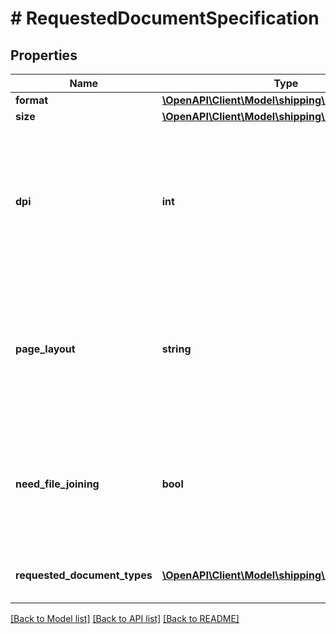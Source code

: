 # # RequestedDocumentSpecification

## Properties

Name | Type | Description | Notes
------------ | ------------- | ------------- | -------------
**format** | [**\OpenAPI\Client\Model\shipping\DocumentFormat**](DocumentFormat.md) |  |
**size** | [**\OpenAPI\Client\Model\shipping\DocumentSize**](DocumentSize.md) |  |
**dpi** | **int** | The dots per inch (DPI) value used in printing. This value represents a measure of the resolution of the document. | [optional]
**page_layout** | **string** | Indicates the position of the label on the paper. Should be the same value as returned in getRates response. | [optional]
**need_file_joining** | **bool** | When true, files should be stitched together. Otherwise, files should be returned separately. Defaults to false. |
**requested_document_types** | [**\OpenAPI\Client\Model\shipping\DocumentType[]**](DocumentType.md) | A list of the document types requested. |

[[Back to Model list]](../../README.md#models) [[Back to API list]](../../README.md#endpoints) [[Back to README]](../../README.md)
